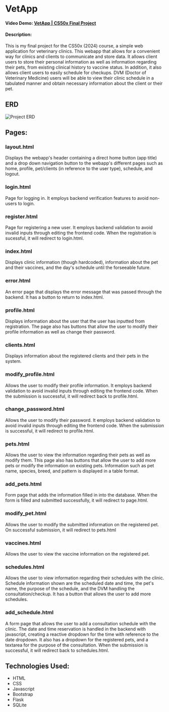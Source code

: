 # VetApp
#### Video Demo:  [VetApp | CS50x Final Project](https://www.youtube.com/shorts/CyP7s7gnPdg)
#### Description:
This is my final project for the CS50x (2024) course, a simple web application for veterinary clinics.
This  webapp that allows for a convenient way for clinics and clients to communicate and store data. It allows client users to store their personal information as well as information regarding their pets, from existing clinical history to vaccine status. In addition, it also allows client users to easily schedule for checkups. DVM (Doctor of Veterinary Medicine) users will be able to view their clinic schedule in a tabulated manner and obtain necessary information about the client or their pet.

## ERD
![Project ERD](/project/static/img/VetApp.png)

## Pages:
### layout.html
Displays the webapp's header containing a direct home button (app title) and a drop down navigation button to the webapp's different pages such as home, profile, pet/clients (in reference to the user type), schedule, and logout.

### login.html
Page for logging in. It employs backend verification features to avoid non-users to login.

### register.html
Page for registering a new user. It employs backend validation to avoid invalid inputs through editing the frontend code. When the registration is sucessful, it will redirect to login.html.

### index.html
Displays clinic information (though hardcoded), information about the pet and their vaccines, and the day's schedule until the forseeable future.

### error.html
An error page that displays the error message that was passed through the backend. It has a button to return to index.html.

### profile.html
Displays information about the user that the user has inputted from registration. The page also has buttons that allow the user to modify their profile information as well as change their password.

### clients.html
Displays information about the registered clients and their pets in the system.

### modify_profile.html
Allows the user to modify their profile information.  It employs backend validation to avoid invalid inputs through editing the frontend code. When the submission is successful, it will redirect back to profile.html.

### change_password.html
Allows the user to modify their password. It employs backend validation to avoid invalid inputs through editing the frontend code. When the submission is successful, it will redirect to profile.html.

### pets.html
Allows the user to view the information regarding their pets as well as modify them. This page also has buttons that allow the user to add more pets or modify the information on existing pets. Information such as pet name, species, breed, and pattern is displayed in a table format.

### add_pets.html
Form page that adds the information filled in into the database. When the form is filled and submitted successfully, it will redirect to page.html.

### modify_pet.html
Allows the user to modify the submitted information on the registered pet. On successful submission, it will redirect to pets.html

### vaccines.html
Allows the user to view the vaccine information on the registered pet.

### schedules.html
Allows the user to view information regarding their schedules with the clinic. Schedule information shown are the scheduled date and time, the pet's name, the purpose of the schedule, and the DVM handling the consultation/checkup. It has a button that allows the user to add more schedules.

### add_schedule.html
A form page that allows the user to add a consultation schedule with the clinic. The date and time reservation is handled in the backend with javascript, creating a reactive dropdown for the time with reference to the date dropdown. It also has a dropdown for the registered pets, and a textarea for the purpose of the consultation. When the submission is successful, it will redirect back to schedules.html.

## Technologies Used:
- HTML
- CSS
- Javascript
- Bootstrap
- Flask
- SQLite
